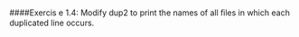 ####Exercis e 1.4: 
Modify dup2 to print the names of all ﬁles in which each duplicated line occurs.
